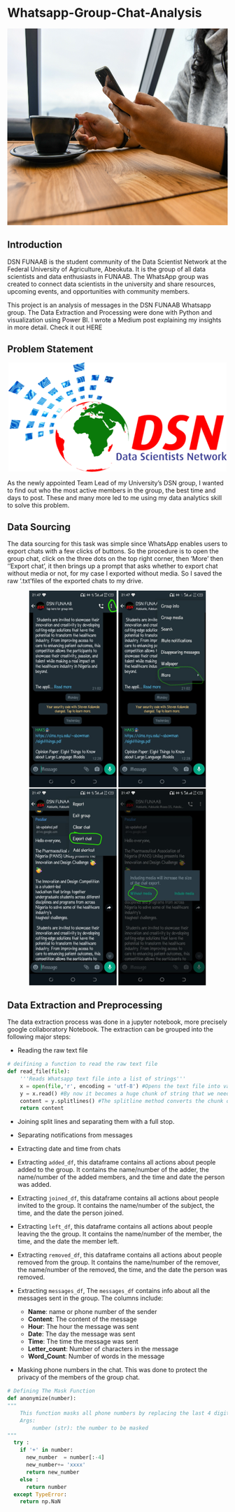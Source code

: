 # Whatsapp-Group-Chat-Analysis
<p align="center">
  <img src="screenshots/thumbnail1.jpg" style= "width: 900px; height: 450px" title="hover text">
</p>

## Introduction
DSN FUNAAB is the student community of the Data Scientist Network at the Federal University of Agriculture, Abeokuta. It is the group of all data scientists and data enthusiasts in FUNAAB. The WhatsApp group was created to connect data scientists in the university and share resources, upcoming events, and opportunities with community members.

This project is an analysis of messages in the DSN FUNAAB Whatsapp group. The Data Extraction and Processing were done with Python and visualization using Power BI. I wrote a Medium post explaining my insights in more detail. Check it out HERE

## Problem Statement 
<p align="center">
  <img src="screenshots/DSN-Logo.png" style= "width: 500px; height: 250px" title="DSN logo">
</p>
As the newly appointed Team Lead of my University’s DSN group, I wanted to find out who the most active members in the group, the best time and days to post. These and many more led to me using my data analytics skill to solve this problem. 

## Data Sourcing 
The data sourcing for this task was simple since WhatsApp enables users to export chats with a few clicks of buttons. So the procedure is to open the group chat, click on the three dots on the top right corner, then ‘More’ then ‘’Export chat’, it then brings up a prompt that asks whether to export chat without media or not, for my case I exported without media. So I saved the raw ‘.txt’files of the exported chats to my drive.

<p align="center">
  <img src="screenshots/Export chat 1.jpg" style= "width: 200px; height: 450px" title="step 1">
  <img src="screenshots/Export chat 2.jpg" style= "width: 200px; height: 450px" title="step 2">
  <img src="screenshots/Export chat 3.jpg" style= "width: 200px; height: 450px" title="step 3">
  <img src="screenshots/Export Chat 4 .jpg" style= "width: 200px; height: 450px" title="step 4">
</p>

## Data Extraction and Preprocessing 
The data extraction process was done in a jupyter notebook, more precisely google collaboratory Notebook. The extraction can be grouped into the following major steps:
 - Reading the raw text file 
```python
# deifining a function to read the raw text file
def read_file(file):
    '''Reads Whatsapp text file into a list of strings''' 
    x = open(file,'r', encoding = 'utf-8') #Opens the text file into variable x but the variable cannot be explored yet
    y = x.read() #By now it becomes a huge chunk of string that we need to separate line by line
    content = y.splitlines() #The splitline method converts the chunk of string into a list of strings
    return content
 ```
- Joining split lines and separating them with a full stop.
- Separating notifications from messages 
- Extracting date and time from chats 
- Extracting `added_df`, this dataframe contains all actions about people added to the group. It contains the name/number of the adder, the name/number of the added   members, and the time and date the person was added.
- Extracting `joined_df`, this dataframe contains all actions about people invited to the group. It contains the name/number of the subject, the time, and the date the person joined.
- Extracting `left_df`, this dataframe contains all actions about people leaving the the group. It contains the name/number of the member, the time, and the date the member left.
- Extracting `removed_df`, this dataframe contains all actions about people removed from  the group. It contains the name/number of the remover, the name/number of the removed, the time, and the date the person was removed.
- Extracting `messages_df`, The `messages_df` contains info about all the messages sent in the group. The columns include:
    - **Name**: name or phone number of the sender
     - **Content**: The content of the message
    - **Hour**: The hour the message was sent
    - **Date**: The day the message was sent
    - **Time**: The time the message was sent
    - **Letter_count**: Number of characters in the message
    - **Word_Count**: Number of words in the message

- Masking phone numbers in the chat. This was done to protect the privacy of the members of the group chat.

```python
# Defining The Mask Function
def anonymize(number):
"""
    This function masks all phone numbers by replacing the last 4 digits of all numbers with 'xxxx'
    Args:
        number (str): the number to be masked
"""
  try :
    if '+' in number:
      new_number  = number[:-4]
      new_number+= 'xxxx'
      return new_number
    else :
      return number
  except TypeError:
    return np.NaN
